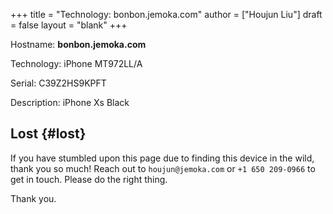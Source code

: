 +++
title = "Technology: bonbon.jemoka.com"
author = ["Houjun Liu"]
draft = false
layout = "blank"
+++

Hostname: **bonbon.jemoka.com**

Technology: iPhone MT972LL/A

Serial: C39Z2HS9KPFT

Description: iPhone Xs Black


## Lost {#lost}

If you have stumbled upon this page due to finding this device in the wild, thank you so much! Reach out to `houjun@jemoka.com` or `+1 650 209-0966` to get in touch. Please do the right thing.

Thank you.
